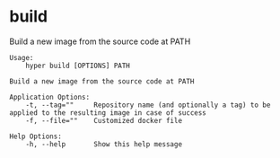 # build

Build a new image from the source code at PATH

```
Usage:
	hyper build [OPTIONS] PATH

Build a new image from the source code at PATH

Application Options:
	-t, --tag=""     Repository name (and optionally a tag) to be applied to the resulting image in case of success
	-f, --file=""    Customized docker file

Help Options:
	-h, --help       Show this help message
```
